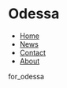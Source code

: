 	
<head>
	<title> Odessa Emmanuelle Thompson </title>
	<h1> Odessa </h1>
	<link rel="stylesheet" type="text/css" href="main.css">
<head>

<nav>
	<ul>
  		<li><a href="default.asp">Home</a></li>
  		<li><a href="news.asp">News</a></li>
  		<li><a href="contact.asp">Contact</a></li>
  		<li><a href="about.asp">About</a></li>
	</ul>
</nav>

<body>
    <p class="textmain" >for_odessa</p>
</body>



